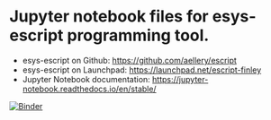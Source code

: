 # Jupyter notebook files for esys-escript programming tool.
  - esys-escript on Github: https://github.com/aellery/escript
  - esys-escript on Launchpad: https://launchpad.net/escript-finley
  - Jupyter Notebook documentation: https://jupyter-notebook.readthedocs.io/en/stable/ 


[![Binder](https://mybinder.org/badge_logo.svg)](https://mybinder.org/v2/gh/uqqshao/escript-jupyter.git/master)
